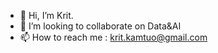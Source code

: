 - 👋 Hi, I’m Krit.
- 💞️ I’m looking to collaborate on Data&AI
- 📫 How to reach me : krit.kamtuo@gmail.com

<!---
kritcs18/kritcs18 is a ✨ special ✨ repository because its `README.md` (this file) appears on your GitHub profile.
You can click the Preview link to take a look at your changes.
--->
